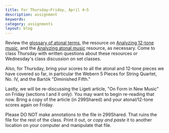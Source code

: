 ```yaml
---
title: For Thursday–Friday, April 4–5
description: assignment
keywords: 
category: assignments
layout: blog
---
```


Review the [glossary of atonal terms][glossary], the resource on [Analyzing 12-tone music][twelveTone], and the [Analyzing atonal music][atonal] resource, as necessary. Come to class Thursday with written questions about these resources or Wednesday's class discussion on set classes.

Also, for Thursday, bring your scores to all the atonal and 12-tone pieces we have covered so far, in particular the Webern 5 Pieces for String Quartet, No. IV, and the Bartók "Diminished Fifth."

Lastly, we will be re-discussing the Ligeti article, "On Form in New Music" on Friday (sections I and II only). You may want to begin re-reading that now. Bring a copy of the article (in 299Shared) and your atonal/12-tone scores again on Friday.

Please DO NOT make annotations to the file in 299Shared. That ruins the file for the rest of the class. Print it out, or *copy and paste* it to another location on your computer and manipulate that file.

[atonal]: http://kshaffer.github.com/musicianshipResources/atonal.html
[twelveTone]: http://kshaffer.github.com/musicianshipResources/twelveTone.html
[glossary]: http://kshaffer.github.com/musicianshipResources/atonalGlossary.html
